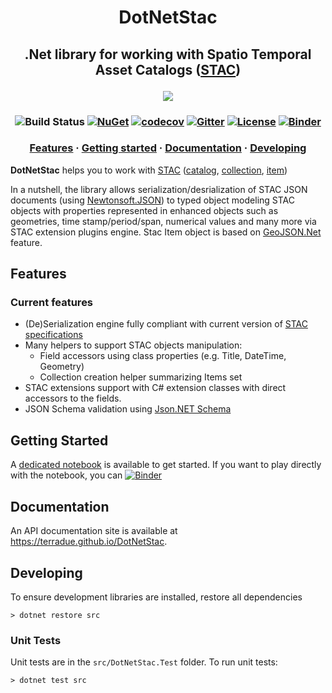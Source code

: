 

<h1 align="center"> DotNetStac</h1>


<h2 align="center">
.Net library for working with Spatio Temporal Asset Catalogs (<a href="https://stacspec.org">STAC</a>)

  ![](docs/logo/logo-wide.png)

</h2>

<h3 align="center">

![Build Status](https://github.com/Terradue/DotNetStac/actions/workflows/build.yaml/badge.svg?branch=feature/to1)
[![NuGet](https://img.shields.io/nuget/vpre/DotNetStac)](https://www.nuget.org/packages/DotNetStac/)
[![codecov](https://codecov.io/gh/Terradue/DotNetStac/branch/feature/to1/graph/badge.svg)](https://codecov.io/gh/Terradue/DotNetStac)
[![Gitter](https://img.shields.io/gitter/room/SpatioTemporal-Asset-Catalog/Lobby?color=yellow)](https://gitter.im/SpatioTemporal-Asset-Catalog/Lobby)
[![License](https://img.shields.io/badge/license-AGPL3-blue.svg)](LICENSE)
[![Binder](https://mybinder.org/badge_logo.svg)](https://mybinder.org/v2/gh/Terradue/DotNetStac/develop?filepath=example.ipynb)

</h3>

<h3 align="center">
  <a href="#Features">Features</a>
  <span> · </span>
  <a href="#Getting-Started">Getting started</a>
  <span> · </span>
  <a href="#Documentation">Documentation</a>
  <span> · </span>
  <a href="#Developing">Developing</a>
</h3>

**DotNetStac** helps you to work with [STAC](https://stacspec.org) ([catalog](https://github.com/radiantearth/stac-spec/tree/master/catalog-spec), [collection](https://github.com/radiantearth/stac-spec/tree/master/collection-spec), [item](https://github.com/radiantearth/stac-spec/tree/master/catalog-spec))

In a nutshell, the library allows serialization/desrialization of STAC JSON documents (using [Newtonsoft.JSON](https://www.newtonsoft.com/json)) to typed object modeling STAC objects with properties represented in enhanced objects such as geometries, time stamp/period/span, numerical values and many more via STAC extension plugins engine. Stac Item object is based on [GeoJSON.Net](https://github.com/GeoJSON-Net/GeoJSON.Net) feature.

## Features

### Current features

* (De)Serialization engine fully compliant with current version of [STAC specifications](https://stacspec.org)
* Many helpers to support STAC objects manipulation:
  * Field accessors using class properties (e.g. Title, DateTime, Geometry)
  * Collection creation helper summarizing Items set
* STAC extensions support with C# extension classes with direct accessors to the fields.
* JSON Schema validation using [Json.NET Schema](https://github.com/JamesNK/Newtonsoft.Json.Schema)

## Getting Started

A [dedicated notebook](notebooks/example.ipynb) is available to get started. If you want to play directly with the notebook, you can [![Binder](https://mybinder.org/badge_logo.svg)](https://mybinder.org/v2/gh/Terradue/DotNetStac/develop?filepath=example.ipynb)

## Documentation

An API documentation site is available at https://terradue.github.io/DotNetStac.

## Developing

To ensure development libraries are installed, restore all dependencies

```
> dotnet restore src
```

### Unit Tests

Unit tests are in the `src/DotNetStac.Test` folder. To run unit tests:

```
> dotnet test src
```

